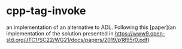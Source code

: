 # cpp-tag-invoke
an implementation of an alternative to ADL. Following this [paper](an implementation of the solution presented in https://www9.open-std.org/JTC1/SC22/WG21/docs/papers/2019/p1895r0.pdf)
